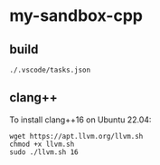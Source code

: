 # my-sandbox-cpp

## build

`./.vscode/tasks.json`

## clang++

To install clang++16 on Ubuntu 22.04:

```shell
wget https://apt.llvm.org/llvm.sh
chmod +x llvm.sh
sudo ./llvm.sh 16
```

